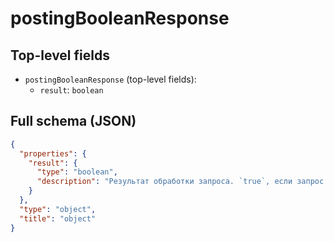 # postingBooleanResponse

## Top-level fields
- `postingBooleanResponse` (top-level fields):
  - `result`: `boolean`

## Full schema (JSON)
```json
{
  "properties": {
    "result": {
      "type": "boolean",
      "description": "Результат обработки запроса. `true`, если запрос выполнился без ошибок."
    }
  },
  "type": "object",
  "title": "object"
}
```
